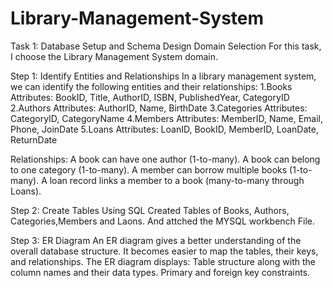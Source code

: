 # Library-Management-System
Task 1: Database Setup and Schema Design
Domain Selection
For this task, I choose the Library Management System domain.

Step 1: Identify Entities and Relationships
In a library management system, we can identify the following entities and their relationships:
1.Books
   Attributes: BookID, Title, AuthorID, ISBN, PublishedYear, CategoryID
2.Authors
  Attributes: AuthorID, Name, BirthDate
3.Categories
  Attributes: CategoryID, CategoryName
4.Members
  Attributes: MemberID, Name, Email, Phone, JoinDate
5.Loans
  Attributes: LoanID, BookID, MemberID, LoanDate, ReturnDate
  
Relationships:
A book can have one author (1-to-many).
A book can belong to one category (1-to-many).
A member can borrow multiple books (1-to-many).
A loan record links a member to a book (many-to-many through Loans).

Step 2: Create Tables Using SQL
 Created Tables of Books, Authors, Categories,Members and Laons. And attched the MYSQL workbench File.

 Step 3: ER Diagram
  An ER diagram gives a better understanding of the overall database structure. It becomes easier to map the tables, their keys, and relationships. The ER diagram displays: Table structure along with the column names and their data types. Primary and foreign key constraints.

